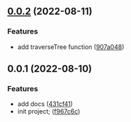 ## [0.0.2](https://github.com/kylee0325/js-treasure/compare/v0.0.1...v0.0.2) (2022-08-11)


### Features

* add traverseTree function ([907a048](https://github.com/kylee0325/js-treasure/commit/907a0483a108415b6c4ccc06c6ebb4b13228965c))



## 0.0.1 (2022-08-10)

### Features

- add docs ([431cf41](https://github.com/kylee0325/js-treasure/commit/431cf41cfaf1d7c8b3a672ffbaa03ecb5419b201))
- init project; ([f967c6c](https://github.com/kylee0325/js-treasure/commit/f967c6c2a87a4dc880a04afaa2240ff0f72c2a9c))
